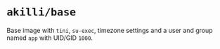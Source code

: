 # `akilli/base`

Base image with `tini`, `su-exec`, timezone settings and a user and group named `app` with UID/GID `1000`.


